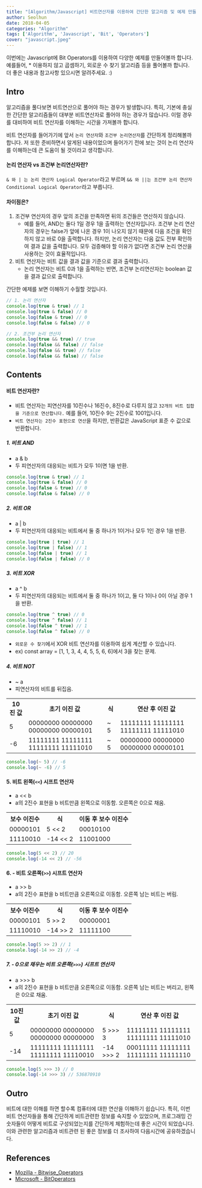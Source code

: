 ```yaml
---
title: "[Algorithm/Javascript] 비트연산자를 이용하여 간단한 알고리즘 및 예제 만들어보기"
author: Seolhun
date: 2018-04-05
categories: "Algorithm"
tags: ['Algorithm', 'Javascript', 'Bit', 'Operators']
cover: "javascript.jpeg"
---
```


이번에는 Javascript에 Bit Operators를 이용하여 다양한 예제를 만들어볼까 합니다. 예를들어, * 이용하지 않고 곱셈하기, 외로운 수 찾기 알고리즘 등을 풀어볼까 합니다.
더 좋은 내용과 참고사항 있으시면 알려주세요. :)

## Intro
알고리즘을 풀다보면 비트연산으로 풀어야 하는 경우가 발생합니다. 특히, 기본에 충실한 간단한 알고리즘들이 대부분 비트연산자로 풀어야 하는 경우가 많습니다. 이럴 경우를 대비하여 비트 연산자를 이해하는 시간을 가져볼까 합니다.

비트 연산자를 들어가기에 앞서 `논리 연산자`와 `조건부 논리연산자`를 간단하게 정리해볼까 합니다. 저 또한 준비하면서 알게된 내용이었으며 들어가기 전에 보는 것이 논리 연산자를 이해하는데 큰 도움이 될 것이라고 생각합니다.

#### 논리 연산자 vs 조건부 논리연산자란?
`& 와 | 는 논리 연산자 Logical Operator`라고 부르며 `&& 와 ||는 조건부 논리 연산자 Conditional Logical Operator`라고 부릅니다.

#### 차이점은?
1. 조건부 연산자의 경우 앞의 조건을 만족하면 뒤의 조건들은 연산하지 않습니다.
    - 예를 들어, AND는 둘다 1일 경우 1을 출력하는 연산자입니다. 조건부 논리 연산자의 경우는 false가 앞에 나온 경우 1이 나오지 않기 때문에 다음 조건을 확인하지 않고 바로 0을 출력합니다. 하지만, 논리 연산자는 다음 값도 전부 확인하여 결과 값을 출력합니다. 모두 검증해야 할 이유가 없다면 조건부 논리 연산을 사용하는 것이 효율적입니다.
2. 비트 연산자는 비트 값을 결과 값을 기준으로 결과 출력합니다.
    - 논리 연산자는 비트 0과 1을 출력하는 반면, 조건부 논리연산자는 boolean 값을 결과 값으로 출력합니다.

간단한 예제를 보면 이해하기 수월할 것입니다.

```js
// 1. 논리 연산자
console.log(true & true) // 1
console.log(true & false) // 0
console.log(false & true) // 0
console.log(false & false) // 0

// 2. 조건부 논리 연산자
console.log(true && true) // true
console.log(false && false) // false
console.log(false && true) // false
console.log(false && false) // false
```

## Contents
#### 비트 연산자란?
- 비트 연산자는 피연산자를 10진수나 16진수, 8진수로 다루지 않고 `32개의 비트 집합을 기준으로 연산합니다.` 예를 들어, 10진수 9는 2진수로 1001입니다.
- `비트 연산자는 2진수 표현으로 연산`을 하지만, 반환값은 JavaScript 표준 수 값으로 반환합니다.

##### 1. 비트 AND
- a & b
- 두 피연산자의 대응되는 비트가 모두 1이면 1을 반환.

```js
console.log(true & true) // 1
console.log(true & false) // 0
console.log(false & true) // 0
console.log(false & false) // 0
```

##### 2. 비트 OR
- a | b
- 두 피연산자의 대응되는 비트에서 둘 중 하나가 1이거나 모두 1인 경우 1을 반환.

```js
console.log(true | true) // 1
console.log(true | false) // 1
console.log(false | true) // 1
console.log(false | false) // 0
```

##### 3. 비트 XOR
- a ^ b
- 두 피연산자의 대응되는 비트에서 둘 중 하나가 1이고, 둘 다 1이나 0이 아닐 경우 1을 반환.

```js
console.log(true ^ true) // 0
console.log(true ^ false) // 1
console.log(false ^ true) // 1
console.log(false ^ false) // 0
```

-  `외로운 수 찾기`에서 XOR 비트 연산자를 이용하여 쉽게 계산할 수 있습니다.
- ex) const array = [1, 1, 3, 4, 4, 5, 5, 6, 6]에서 3을 찾는 문제.

##### 4. 비트 NOT
- ~ a
- 피연산자의 비트를 뒤집음.

<table class="table table-dark text-center">
  <tr>
    <th>
        10진 값
    </th>
    <th>
        초기 이진 값
    </th>
    <th>
        식
    </th>
    <th>
        연산 후 이진 값
    </th>
  </tr>
  <tr>
    <td>
        5
    </td>
    <td>
        00000000 00000000 00000000 00000101
    </td>
    <td>
        ~ 5
    </td>
    <td>
        11111111 11111111 11111111 11111010
    </td>
  </tr>
  <tr>
    <td>
        -6
    </td>
    <td>
        11111111 11111111 11111111 11111010
    </td>
    <td>
        ~ 5
    </td>
    <td>
        00000000 00000000 00000000 00000101
    </td>
  </tr>
</table>

```js
console.log(~ 5) // -6
console.log(~ -6) // 5
```

#### 5. 비트 왼쪽(`<<`) 시프트 연산자
- a << b
- a의 2진수 표현을 b 비트만큼 왼쪽으로 이동함. 오른쪽은 0으로 채움.

<table class="table table-dark text-center">
  <tr>
    <th>
        보수 이진수
    </th>
    <th>
        식
    </th>
    <th>
        이동 후 보수 이진수
    </th>
  </tr>
  <tr>
    <td>
        00000101
    </td>
    <td>
        5 << 2
    </td>
    <td>
        00010100
    </td>
  </tr>
  <tr>
    <td>
        11110010
    </td>
    <td>
        -14 << 2
    </td>
    <td>
        11001000
    </td>
  </tr>
</table>

```js
console.log(5 << 2) // 20
console.log(-14 << 2) // -56
```

#### 6. - 비트 오른쪽(`>>`) 시프트 연산자
- a >> b
- a의 2진수 표현을 b 비트만큼 오른쪽으로 이동함. 오른쪽 남는 비트는 버림.

<table class="table table-dark text-center">
  <tr>
    <th>
        보수 이진수
    </th>
    <th>
        식
    </th>
    <th>
        이동 후 보수 이진수
    </th>
  </tr>
  <tr>
    <td>
        00000101
    </td>
    <td>
        5 >> 2
    </td>
    <td>
        00000001
    </td>
  </tr>
  <tr>
    <td>
        11110010
    </td>
    <td>
        -14 >> 2
    </td>
    <td>
        11111100
    </td>
  </tr>
</table>

```js
console.log(5 >> 2) // 1
console.log(-14 >> 2) // -4
```

##### 7. - 0으로 채우는 비트 오른쪽(`>>>`) 시프트 연산자
- a >>> b
- a의 2진수 표현을 b 비트만큼 오른쪽으로 이동함. 오른쪽 남는 비트는 버리고, 왼쪽은 0으로 채움.

<table class="table table-dark text-center">
  <tr>
    <th>
        10진 값
    </th>
    <th>
        초기 이진 값
    </th>
    <th>
        식
    </th>
    <th>
        연산 후 이진 값
    </th>
  </tr>
  <tr>
    <td>
        5
    </td>
    <td>
        00000000 00000000 00000000 00000000
    </td>
    <td>
        5 >>> 3
    </td>
    <td>
        11111111 11111111 11111111 11111010
    </td>
  </tr>
  <tr>
    <td>
        -14
    </td>
    <td>
        11111111 11111111 11111111 11110010
    </td>
    <td>
        -14 >>> 2
    </td>
    <td>
        00011111 11111111 11111111 11111110
    </td>
  </tr>
</table>

```js
console.log(5 >>> 3) // 0
console.log(-14 >>> 3) // 536870910
```

## Outro
비트에 대한 이해를 하면 할수록 컴퓨터에 대한 연산을 이해하기 쉽습니다. 특히, 이번 비트 연산자들을 통해 간단하게 비트관련한 정보를 숙지할 수 있었으며, 프로그래밍 간 숫자들이 어떻게 비트로 구성되었는지를 간단하게 체험하는데 좋은 시간이 되었습니다. 이와 관련한 알고리즘과 비트관련 된 좋은 정보를 더 조사하여 다음시간에 공유하겠습니다.

## References
- [Mozilla - Bitwise_Operators](https://developer.mozilla.org/ko/docs/Web/JavaScript/Guide/Obsolete_Pages/Core_JavaScript_1.5_Guide/Operators/Bitwise_Operators)
- [Microsoft - BitOperators](https://docs.microsoft.com/ko-kr/scripting/javascript/reference/unsigned-right-shift-operator-decrement-javascript)
